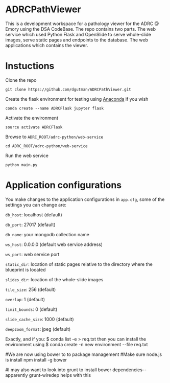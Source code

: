 ADRCPathViewer
=====================
This is a development workspace for a pathology viewer for the ADRC @ Emory using the DSA CodeBase. The repo contains two parts. The web service which used Python Flask and OpenSlide to serve whole-slide images, serve static pages and endpoints to the database. The web applications which contains the viewer.

Instuctions
=====================
Clone the repo

    git clone https://github.com/dgutman/ADRCPathViewer.git

Create the flask environment for testing using [Anaconda](https://www.continuum.io/downloads) if you wish

    conda create --name ADRCFlask jupyter flask

Activate the environment

    source activate ADRCFlask

Browse to `ADRC_ROOT/adrc-python/web-service`

    cd ADRC_ROOT/adrc-python/web-service

Run the web service

    python main.py

Application configurations
===========================
You make changes to the application configurations in `app.cfg`, some of the settings you can change are:

`db_host`: localhost (default)

`db_port`: 27017 (default)

`db_name`: your mongodb collection name

`ws_host`: 0.0.0.0 (default web service address)

`ws_port`: web service port

`static_dir`: location of static pages relative to the directory where the blueprint is located

`slides_dir`: location of the whole-slide images

`tile_size`: 256 (default)

`overlap`: 1 (default)

`limit_bounds`: 0 (default)

`slide_cache_size`: 1000 (default)

`deepzoom_format`: jpeg (default)


Exactly, and if you:
$ conda list -e > req.txt
then you can install the environment using
$ conda create -n new environment --file req.txt

#We are now using bower to to package management
#Make sure node.js is install
npm install -g bower



#I may also want to look into grunt to install bower dependencies-- apparently grunt-wiredep helps with this
